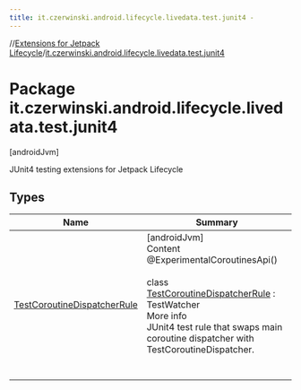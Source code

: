 ```yaml
---
title: it.czerwinski.android.lifecycle.livedata.test.junit4 -
---
```

//[Extensions for Jetpack Lifecycle](../index.html)/[it.czerwinski.android.lifecycle.livedata.test.junit4](index.html)



# Package it.czerwinski.android.lifecycle.livedata.test.junit4  
 [androidJvm] 

JUnit4 testing extensions for Jetpack Lifecycle

   


## Types  
  
|  Name|  Summary| 
|---|---|
| <a name="it.czerwinski.android.lifecycle.livedata.test.junit4/TestCoroutineDispatcherRule///PointingToDeclaration/"></a>[TestCoroutineDispatcherRule](-test-coroutine-dispatcher-rule/index.html)| <a name="it.czerwinski.android.lifecycle.livedata.test.junit4/TestCoroutineDispatcherRule///PointingToDeclaration/"></a>[androidJvm]  <br>Content  <br>@ExperimentalCoroutinesApi()  <br>  <br>class [TestCoroutineDispatcherRule](-test-coroutine-dispatcher-rule/index.html) : TestWatcher  <br>More info  <br>JUnit4 test rule that swaps main coroutine dispatcher with TestCoroutineDispatcher.  <br><br><br>

